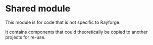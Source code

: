 # Shared module

This module is for code that is not specific to Rayforge.

It contains components that could theoretically be copied to another projects
for re-use.
